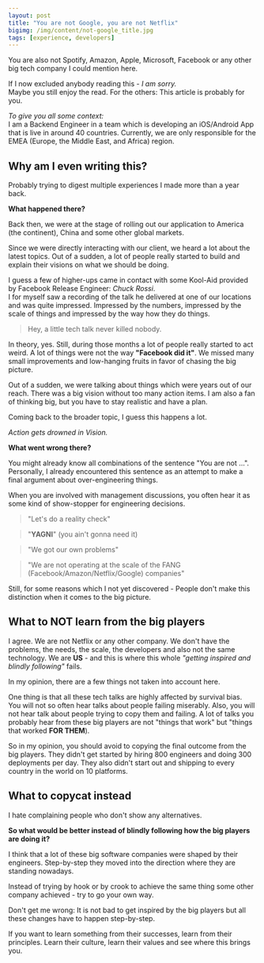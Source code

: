```yaml
---
layout: post
title: "You are not Google, you are not Netflix"
bigimg: /img/content/not-google_title.jpg
tags: [experience, developers]
---
```


You are also not Spotify, Amazon, Apple, Microsoft, Facebook or any other big tech company I could mention here.

If I now excluded anybody reading this - *I am sorry.*<br>Maybe you still enjoy the read.
For the others: This article is probably for you.

*To give you all some context:*<br>
I am a Backend Engineer in a team which is developing an iOS/Android App that is live in around 40 countries.
Currently, we are only responsible for the EMEA (Europe, the Middle East, and Africa) region.

## Why am I even writing this?

Probably trying to digest multiple experiences I made more than a year back. 

**What happened there?**

Back then, we were at the stage of rolling out our application to America (the continent), China and some other global markets.

Since we were directly interacting with our client, we heard a lot about the latest topics.
Out of a sudden, a lot of people really started to build and explain their visions on what we should be doing.

I guess a few of higher-ups came in contact with some Kool-Aid provided by Facebook Release Engineer: *Chuck Rossi*.<br>
I for myself saw a recording of the talk he delivered at one of our locations and was quite impressed. Impressed by the numbers, impressed by the scale of things and impressed by the way how they do things.

> Hey, a little tech talk never killed nobody.

In theory, yes. Still, during those months a lot of people really started to act weird.
A lot of things were not the way **"Facebook did it"**.
We missed many small improvements and low-hanging fruits in favor of chasing the big picture.

Out of a sudden, we were talking about things which were years out of our reach.
There was a big vision without too many action items.
I am also a fan of thinking big, but you have to stay realistic and have a plan.

Coming back to the broader topic, I guess this happens a lot.

*Action gets drowned in Vision.*

**What went wrong there?**

You might already know all combinations of the sentence "You are not ...".<br>
Personally, I already encountered this sentence as an attempt to make a final argument about over-engineering things.

When you are involved with management discussions, you often hear it as some kind of show-stopper for engineering decisions.
> "Let's do a reality check"

> "**YAGNI**" (you ain't gonna need it)


>  "We got our own problems"


> "We are not operating at the scale of the FANG (Facebook/Amazon/Netflix/Google) companies"

Still, for some reasons which I not yet discovered - People don't make this distinction when it comes to the big picture.

## What to NOT learn from the big players

I agree. We are not Netflix or any other company. We don't have the problems, the needs, the scale, the developers and also not the same technology.
We are **US** - and this is where this whole *"getting inspired and blindly following"* fails.

In my opinion, there are a few things not taken into account here.

One thing is that all these tech talks are highly affected by survival bias.<br>
You will not so often hear talks about people failing miserably. Also, you will not hear talk about people trying to copy them and failing.
A lot of talks you probably hear from these big players are not "things that work" but "things that worked **FOR THEM**).

So in my opinion, you should avoid to copying the final outcome from the big players.
They didn't get started by hiring 800 engineers and doing 300 deployments per day.
They also didn't start out and shipping to every country in the world on 10 platforms.

## What to copycat instead
I hate complaining people who don't show any alternatives.

**So what would be better instead of blindly following how the big players are doing it?**

I think that a lot of these big software companies were shaped by their engineers.
Step-by-step they moved into the direction where they are standing nowadays.

Instead of trying by hook or by crook to achieve the same thing some other company achieved - try to go your own way.

Don't get me wrong: It is not bad to get inspired by the big players but all these changes have to happen step-by-step.

If you want to learn something from their successes, learn from their principles.
Learn their culture, learn their values and see where this brings you.